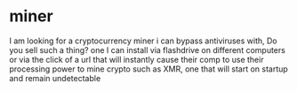 # miner
I am looking for a cryptocurrency miner i can bypass antiviruses with, Do you sell such a thing? one I can install via flashdrive on different computers or via the click of a url that will instantly cause their comp to use their processing power to mine crypto such as XMR, one that will start on startup and remain undetectable
